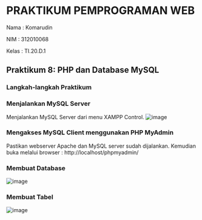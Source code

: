# PRAKTIKUM PEMPROGRAMAN WEB
Nama  : Komarudin <p>
NIM   : 312010068 <p>
Kelas : TI.20.D.1 <p>
## Praktikum 8: PHP dan Database MySQL<p>
### Langkah-langkah Praktikum
### Menjalankan MySQL Server
Menjalankan MySQL Server dari menu XAMPP Control.
  ![image](https://user-images.githubusercontent.com/101499377/169701995-4ce1630f-5e3a-4141-ae20-4212ff9af61f.png)
### Mengakses MySQL Client menggunakan PHP MyAdmin
Pastikan webserver Apache dan MySQL server sudah dijalankan. Kemudian buka melalui browser : http://localhost/phpmyadmin/
### Membuat Database
![image](https://user-images.githubusercontent.com/101499377/169702081-07d1b0fc-317d-4663-9a47-f6a4c058290c.png)
### Membuat Tabel
 ![image](https://user-images.githubusercontent.com/101499377/169702294-7ef3ce12-8b52-4278-b0d2-680116c871ae.png)
